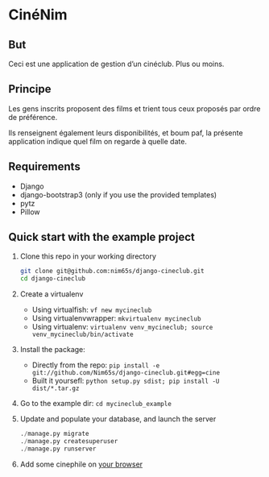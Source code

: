 CinéNim
=======

But
---
Ceci est une application de gestion d’un cinéclub. Plus ou moins.

Principe
--------
Les gens inscrits proposent des films et trient tous ceux proposés par ordre de préférence.

Ils renseignent également leurs disponibilités, et boum paf, la présente application indique quel film on regarde à quelle date.

Requirements
------------

* Django
* django-bootstrap3 (only if you use the provided templates)
* pytz
* Pillow

Quick start with the example project
------------

1. Clone this repo in your working directory

    ```bash
    git clone git@github.com:nim65s/django-cineclub.git
    cd django-cineclub
    ```

2. Create a virtualenv
    * Using virtualfish: `vf new mycineclub`
    * Using virtualenvwrapper: `mkvirtualenv mycineclub`
    * Using virtualenv: `virtualenv venv_mycineclub; source venv_mycineclub/bin/activate`
3. Install the package:
    * Directly from the repo: `pip install -e git://github.com/Nim65s/django-cineclub.git#egg=cine`
    * Built it yoursefl: `python setup.py sdist; pip install -U dist/*.tar.gz`
4. Go to the example dir: `cd mycineclub_example`
6. Update and populate your database, and launch the server

    ```python
    ./manage.py migrate
    ./manage.py createsuperuser
    ./manage.py runserver
    ```

7. Add some cinephile on [your browser](http://localhost:8000/admin/cine/cinephile/add/)
